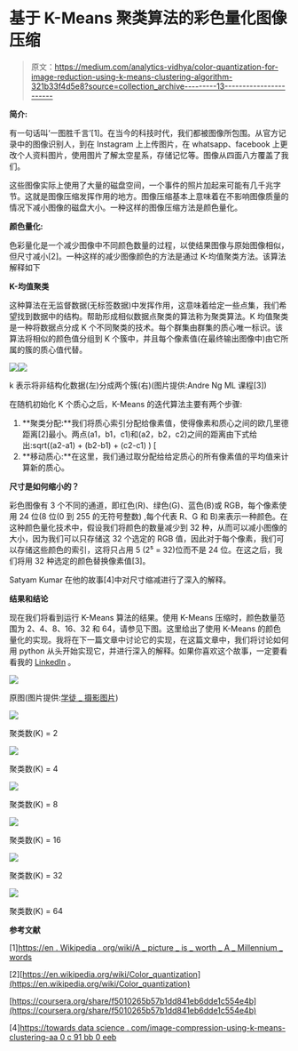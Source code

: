 # 基于 K-Means 聚类算法的彩色量化图像压缩

> 原文：<https://medium.com/analytics-vidhya/color-quantization-for-image-reduction-using-k-means-clustering-algorithm-321b33f4d5e8?source=collection_archive---------13----------------------->

**简介:**

有一句话叫‘一图胜千言’[1]。在当今的科技时代，我们都被图像所包围。从官方记录中的图像识别人，到在 Instagram 上上传图片，在 whatsapp、facebook 上更改个人资料图片，使用图片了解太空星系，存储记忆等。图像从四面八方覆盖了我们。

这些图像实际上使用了大量的磁盘空间，一个事件的照片加起来可能有几千兆字节。这就是图像压缩发挥作用的地方。图像压缩基本上意味着在不影响图像质量的情况下减小图像的磁盘大小。一种这样的图像压缩方法是颜色量化。

**颜色量化:**

色彩量化是一个减少图像中不同颜色数量的过程，以使结果图像与原始图像相似，但尺寸减小[2]。一种这样的减少图像颜色的方法是通过 K-均值聚类方法。该算法解释如下

**K-均值聚类**

这种算法在无监督数据(无标签数据)中发挥作用，这意味着给定一些点集，我们希望找到数据中的结构。帮助形成相似数据点聚类的算法称为聚类算法。K 均值聚类是一种将数据点分成 K 个不同聚类的技术。每个群集由群集的质心唯一标识。该算法将相似的颜色值分组到 K 个簇中，并且每个像素值(在最终输出图像中)由它所属的簇的质心值代替。

![](img/cb01a0c7635d6a6bfb046fd83977f860.png)![](img/9f513eb2650494307fe5cad4e9395c29.png)

k 表示将非结构化数据(左)分成两个簇(右)(图片提供:Andre Ng ML 课程[3])

在随机初始化 K 个质心之后，K-Means 的迭代算法主要有两个步骤:

1.  **聚类分配:**我们将质心索引分配给像素值，使得像素和质心之间的欧几里德距离[2]最小。两点(a1，b1，c1)和(a2，b2，c2)之间的距离由下式给出:sqrt((a2-a1) + (b2-b1) + (c2-c1) ) [
2.  **移动质心:**在这里，我们通过取分配给给定质心的所有像素值的平均值来计算新的质心。

**尺寸是如何缩小的？**

彩色图像有 3 个不同的通道，即红色(R)、绿色(G)、蓝色(B)或 RGB，每个像素使用 24 位(8 位(0 到 255 的无符号整数) ,每个代表 R、G 和 B)来表示一种颜色。在这种颜色量化技术中，假设我们将颜色的数量减少到 32 种，从而可以减小图像的大小，因为我们可以只存储这 32 个选定的 RGB 值，因此对于每个像素，我们可以存储这些颜色的索引，这将只占用 5 (2⁵ = 32)位而不是 24 位。在这之后，我们将用 32 种选定的颜色替换像素值[3]。

Satyam Kumar 在他的故事[4]中对尺寸缩减进行了深入的解释。

**结果和结论**

现在我们将看到运行 K-Means 算法的结果。使用 K-Means 压缩时，颜色数量范围为 2、4、8、16、32 和 64，请参见下图。这里给出了使用 K-Means 的颜色量化的实现。我将在下一篇文章中讨论它的实现，在这篇文章中，我们将讨论如何用 python 从头开始实现它，并进行深入的解释。如果你喜欢这个故事，一定要看看我的 [LinkedIn](https://www.linkedin.com/in/keshav-t-7ab782104) 。

![](img/e39a2c355f9f7ffc0c0b44d3254865b3.png)

原图(图片提供:[学徒 _ 摄影图片](https://www.instagram.com/apprentice_fotografo/))

![](img/d24fdedcd175215aef389004ae5cd52f.png)

聚类数(K) = 2

![](img/b37b1f4b82fb461fd1542261ba190fe9.png)

聚类数(K) = 4

![](img/e683e66cd3b9fa9833a55e1154a3dba9.png)

聚类数(K) = 8

![](img/c940dd1c948aa294cd5b18320eb8d706.png)

聚类数(K) = 16

![](img/d10b0ed1ee487d780cacb10a079ef32c.png)

聚类数(K) = 32

![](img/de2069b902b38e4354b8037effb278d7.png)

聚类数(K) = 64

**参考文献**

[1][https://en . Wikipedia . org/wiki/A _ picture _ is _ worth _ A _ Millennium _ words](https://en.wikipedia.org/wiki/A_picture_is_worth_a_thousand_words)

[2][https://en.wikipedia.org/wiki/Color_quantization](https://en.wikipedia.org/wiki/Color_quantization)

[https://coursera.org/share/f5010265b57b1dd841eb6dde1c554e4b](https://coursera.org/share/f5010265b57b1dd841eb6dde1c554e4b)

[4][https://towards data science . com/image-compression-using-k-means-clustering-aa 0 c 91 bb 0 eeb](https://towardsdatascience.com/image-compression-using-k-means-clustering-aa0c91bb0eeb)